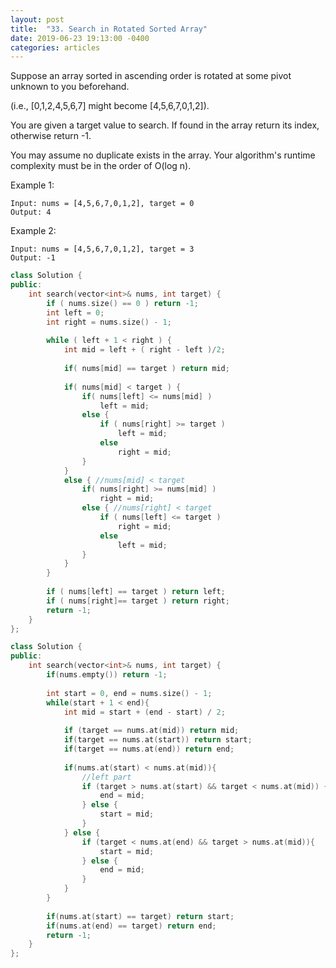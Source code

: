 ```yaml
---
layout: post
title:  "33. Search in Rotated Sorted Array"
date: 2019-06-23 19:13:00 -0400
categories: articles
---
```

Suppose an array sorted in ascending order is rotated at some pivot unknown to you beforehand.

(i.e., [0,1,2,4,5,6,7] might become [4,5,6,7,0,1,2]).

You are given a target value to search. If found in the array return its index, otherwise return -1.

You may assume no duplicate exists in the array.
Your algorithm's runtime complexity must be in the order of O(log n).

Example 1:
```
Input: nums = [4,5,6,7,0,1,2], target = 0
Output: 4
```
Example 2:
```
Input: nums = [4,5,6,7,0,1,2], target = 3
Output: -1
```
```c++
class Solution {
public:
    int search(vector<int>& nums, int target) {
        if ( nums.size() == 0 ) return -1;
        int left = 0;
        int right = nums.size() - 1;
        
        while ( left + 1 < right ) {
            int mid = left + ( right - left )/2;
            
            if( nums[mid] == target ) return mid;
            
            if( nums[mid] < target ) {
                if( nums[left] <= nums[mid] )
                    left = mid;
                else {
                    if ( nums[right] >= target )
                        left = mid;
                    else
                        right = mid;
                }
            }
            else { //nums[mid] < target
                if( nums[right] >= nums[mid] )
                    right = mid;
                else { //nums[right] < target
                    if ( nums[left] <= target )
                        right = mid;
                    else
                        left = mid;
                }
            }
        }
        
        if ( nums[left] == target ) return left;
        if ( nums[right]== target ) return right;
        return -1;
    }
};
```
```c++
class Solution {
public:
    int search(vector<int>& nums, int target) {
        if(nums.empty()) return -1;
        
        int start = 0, end = nums.size() - 1;
        while(start + 1 < end){
            int mid = start + (end - start) / 2;
            
            if (target == nums.at(mid)) return mid;
            if(target == nums.at(start)) return start;
            if(target == nums.at(end)) return end;
            
            if(nums.at(start) < nums.at(mid)){
                //left part
                if (target > nums.at(start) && target < nums.at(mid)) {
                    end = mid;
                } else {
                    start = mid;
                }
            } else {
                if (target < nums.at(end) && target > nums.at(mid)){
                    start = mid;
                } else {
                    end = mid;
                }
            }
        }
        
        if(nums.at(start) == target) return start;
        if(nums.at(end) == target) return end;
        return -1;
    }
};
```